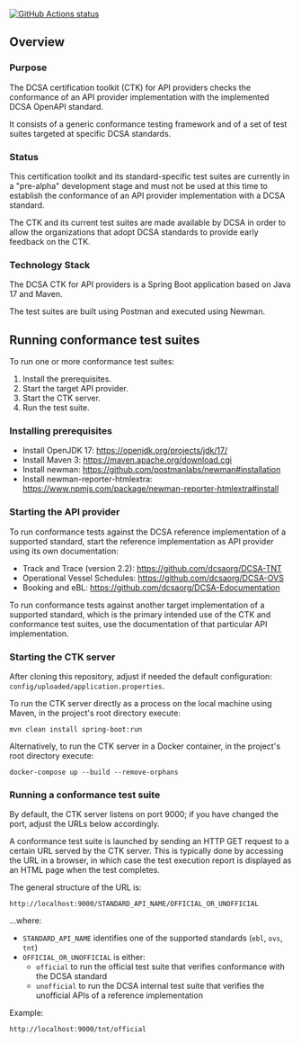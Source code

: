 <p>
  <a href="https://github.com/dcsaorg/DCSA-Certification-ToolKit-API-Provider"><img alt="GitHub Actions status" src="https://github.com/actions/setup-java/workflows/Main%20workflow/badge.svg"></a>
</p>

## Overview

### Purpose
The DCSA certification toolkit (CTK) for API providers checks the conformance of an API provider implementation with the implemented DCSA OpenAPI standard.

It consists of a generic conformance testing framework and of a set of test suites targeted at specific DCSA standards.

### Status
This certification toolkit and its standard-specific test suites are currently in a "pre-alpha" development stage and must not be used at this time to establish the conformance of an API provider implementation with a DCSA standard.

The CTK and its current test suites are made available by DCSA in order to allow the organizations that adopt DCSA standards to provide early feedback on the CTK.

### Technology Stack
The DCSA CTK for API providers is a Spring Boot application based on Java 17 and Maven.

The test suites are built using Postman and executed using Newman.

## Running conformance test suites
To run one or more conformance test suites:
1. Install the prerequisites.
2. Start the target API provider.
3. Start the CTK server.
4. Run the test suite.

### Installing prerequisites
* Install OpenJDK 17: https://openjdk.org/projects/jdk/17/
* Install Maven 3: https://maven.apache.org/download.cgi
* Install newman: https://github.com/postmanlabs/newman#installation
* Install newman-reporter-htmlextra: https://www.npmjs.com/package/newman-reporter-htmlextra#install

### Starting the API provider
To run conformance tests against the DCSA reference implementation of a supported standard, start the reference implementation as API provider using its own documentation:
* Track and Trace (version 2.2): https://github.com/dcsaorg/DCSA-TNT
* Operational Vessel Schedules: https://github.com/dcsaorg/DCSA-OVS
* Booking and eBL: https://github.com/dcsaorg/DCSA-Edocumentation

To run conformance tests against another target implementation of a supported standard, which is the primary intended use of the CTK and conformance test suites, use the documentation of that particular API implementation.

### Starting the CTK server
After cloning this repository, adjust if needed the default configuration: `config/uploaded/application.properties`.

To run the CTK server directly as a process on the local machine using Maven, in the project's root directory execute:
```shell
mvn clean install spring-boot:run 
```

Alternatively, to run the CTK server in a Docker container, in the project's root directory execute:
```shell
docker-compose up --build --remove-orphans
```

### Running a conformance test suite
By default, the CTK server listens on port 9000; if you have changed the port, adjust the URLs below accordingly.

A conformance test suite is launched by sending an HTTP GET request to a certain URL served by the CTK server. This is typically done by accessing the URL in a browser, in which case the test execution report is displayed as an HTML page when the test completes.

The general structure of the URL is:
```
http://localhost:9000/STANDARD_API_NAME/OFFICIAL_OR_UNOFFICIAL
```
...where:
* `STANDARD_API_NAME` identifies one of the supported standards (`ebl`, `ovs`, `tnt`)
* `OFFICIAL_OR_UNOFFICIAL` is either:
  * `official` to run the official test suite that verifies conformance with the DCSA standard
  * `unofficial` to run the DCSA internal test suite that verifies the unofficial APIs of a reference implementation

Example:
```
http://localhost:9000/tnt/official
```
